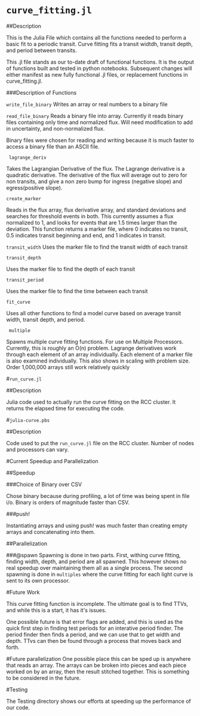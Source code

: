 # <code>curve_fitting.jl</code> 
##Description

This is the Julia File which contains all the functions needed to perform a basic fit to a periodic transit. Curve fitting fits a transit widtdh, transit depth, and period between transits. 

This .jl file stands as our to-date draft of functional functions. It is the output of functions built and tested in python notebooks. Subsequent changes will either manifest as new fully functional .jl files, or replacement functions in curve_fitting.jl.

###Description of Functions

<code>write_file_binary</code>
Writes an array or real numbers to a binary file

<code>read_file_binary</code>
Reads a binary file into array. Currently it reads binary files containing only time and normalized flux. Will need modification to add in uncertainty, and non-normalized flux. 

Binary files were chosen for reading and writing because it is much faster to access a binary file than an ASCII file.

<code> lagrange_deriv</code>

Takes the Lagrangian Derivative of the flux. The Lagrange derivative is a quadratic derivative. The derivative of the flux will average out to zero for non transits, and give a non zero bump for ingress (negative slope) and egress(positive slope). 

<code>create_marker</code>

Reads in the flux array, flux derivative array, and standard deviations and searches for threshold events in both. This currently assumes a flux normalized to 1, and looks for events that are 1.5 times larger than the deviation. This function returns a marker file, where 0 indicates no transit, 0.5 indicates transit beginning and end, and 1 indicates in transit. 

<code>transit_width</code>
Uses the marker file to find the transit width of each transit

<code>transit_depth</code>

Uses the marker file to find the depth of each transit

<code>transit_period</code>

Uses the marker file to find the time between each transit

<code>fit_curve</code>

Uses all other functions to find a model curve based on average transit width, transit depth, and period. 

<code> multiple </code>

Spawns multiple curve fitting functions. For use on Multiple Processors. 
Currently, this is roughly an O(n) problem. Lagrange derivatives work through each element of an array individually. Each element of a marker file is also examined individually. This also shows in scaling with problem size. Order 1,000,000 arrays still work relatively quickly

#<code>run_curve.jl</code>

##Description

Julia code used to actually run the curve fitting on the RCC cluster. It returns the elapsed time for executing the code.

#<code>julia-curve.pbs</code>

##Description

Code used to put the <code>run_curve.jl</code> file on the RCC cluster. Number of nodes and processors can vary.

#Current Speedup and Parallelization

##Speedup

###Choice of Binary over CSV

Chose binary because during profiling, a lot of time was being spent in file i/o. Binary is orders of magnitude faster than CSV.

###push!

Instantiating arrays and using push! was much faster than creating empty arrays and concatenating into them. 

##Parallelization

###@spawn
Spawning is done in two parts. First, withing curve fitting, finding width, depth, and period are all spawned. This however shows no real speedup over maintaining them all as a single process. The second spawning is done in <code>multiples</code> where the curve fitting for each light curve is sent to its own processor. 

#Future Work

This curve fitting function is incomplete. The ultimate goal is to find TTVs, and while this is a start, it has it's issues. 

One possible future is that error flags are added, and this is used as the quick first step in finding test periods for an interative period finder. The period finder then finds a period, and we can use that to get width and depth. TTvs can then be found through a process that moves back and forth.

#Future parallelization
One possible place this can be sped up is anywhere that reads an array. The arrays can be broken into pieces and each piece worked on by an array, then the result stitched together. This is something to be considered in the future.

#Testing

The Testing directory shows our efforts at speeding up the performance of our code.
